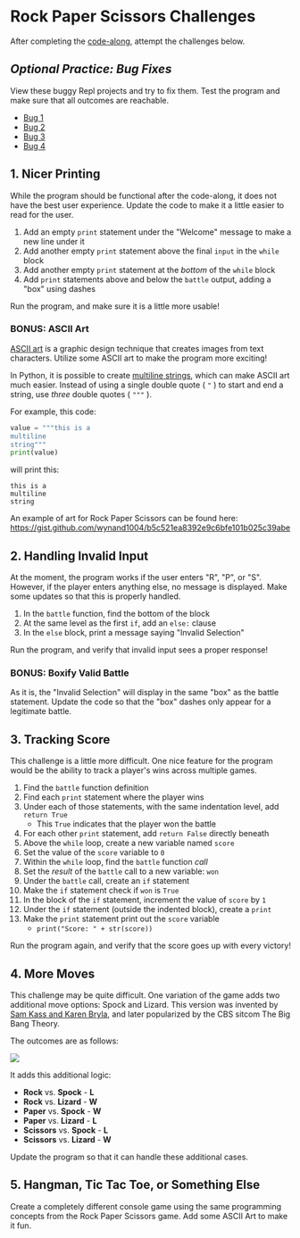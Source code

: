 # Rock Paper Scissors Challenges
After completing the [code-along](RPSCodeAlong.md), attempt the challenges below.

## _Optional Practice: Bug Fixes_
View these buggy Repl projects and try to fix them. Test the program and make sure that all outcomes are reachable.

- [Bug 1](https://replit.com/@JosephMaxwell/RPSBug-1#main.py)
- [Bug 2](https://replit.com/@JosephMaxwell/RPSBug-2#main.py)
- [Bug 3](https://replit.com/@JosephMaxwell/RPSBug-3#main.py)
- [Bug 4](https://replit.com/@JosephMaxwell/RPSBug-4#main.py)

## 1. Nicer Printing
While the program should be functional after the code-along, it does not have the best user experience. Update the code to make it a little easier to read for the user.

1. Add an empty `print` statement under the "Welcome" message to make a new line under it
1. Add another empty `print` statement above the final `input` in the `while` block
1. Add another empty `print` statement at the _bottom_ of the `while` block
1. Add `print` statements above and below the `battle` output, adding a "box" using dashes

Run the program, and make sure it is a little more usable!

### BONUS: ASCII Art
[ASCII art](https://en.wikipedia.org/wiki/ASCII_art) is a graphic design technique that creates images from text characters. Utilize some ASCII art to make the program more exciting!

In Python, it is possible to create [multiline strings](https://www.w3schools.com/python/gloss_python_multi_line_strings.asp), which can make ASCII art much easier. Instead of using a single double quote ( `"` ) to start and end a string, use _three_ double quotes ( `"""` ).

For example, this code:

```py
value = """this is a 
multiline
string"""
print(value)
```

will print this:

```
this is a 
multiline
string
```

An example of art for Rock Paper Scissors can be found here: https://gist.github.com/wynand1004/b5c521ea8392e9c6bfe101b025c39abe

## 2. Handling Invalid Input
At the moment, the program works if the user enters "R", "P", or "S". However, if the player enters anything else, no message is displayed. Make some updates so that this is properly handled.

1. In the `battle` function, find the bottom of the block
1. At the same level as the first `if`, add an `else:` clause
1. In the `else` block, print a message saying "Invalid Selection"

Run the program, and verify that invalid input sees a proper response!

### BONUS: Boxify Valid Battle
As it is, the "Invalid Selection" will display in the same "box" as the battle statement. Update the code so that the "box" dashes only appear for a legitimate battle.

## 3. Tracking Score
This challenge is a little more difficult. One nice feature for the program would be the ability to track a player's wins across multiple games.

1. Find the `battle` function definition
1. Find each `print` statement where the player wins
1. Under each of those statements, with the same indentation level, add `return True`
    - This `True` indicates that the player won the battle
1. For each other `print` statement, add `return False` directly beneath
1. Above the `while` loop, create a new variable named `score`
1. Set the value of the `score` variable to `0`
1. Within the `while` loop, find the `battle` function _call_
1. Set the _result_ of the `battle` call to a new variable: `won`
1. Under the `battle` call, create an `if` statement
1. Make the `if` statement check if `won` is `True`
1. In the block of the `if` statement, increment the value of `score` by `1`
1. Under the `if` statement (outside the indented block), create a `print`
1. Make the `print` statement print out the `score` variable
    - `print("Score: " + str(score))`

Run the program again, and verify that the score goes up with every victory!

## 4. More Moves
This challenge may be quite difficult. One variation of the game adds two additional move options: Spock and Lizard. This version was invented by [Sam Kass and Karen Bryla](http://www.samkass.com/theories/RPSSL.html), and later popularized by the CBS sitcom The Big Bang Theory.

The outcomes are as follows:

![](https://i.imgur.com/jLxotXL.png)

It adds this additional logic:

- **Rock** vs. **Spock** - **L**
- **Rock** vs. **Lizard** - **W**
- **Paper** vs. **Spock** - **W**
- **Paper** vs. **Lizard** - **L**
- **Scissors** vs. **Spock** - **L**
- **Scissors** vs. **Lizard** - **W**

Update the program so that it can handle these additional cases.

## 5. Hangman, Tic Tac Toe, or Something Else
Create a completely different console game using the same programming concepts from the Rock Paper Scissors game. Add some ASCII Art to make it fun.
